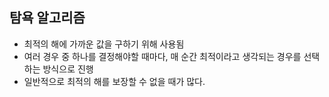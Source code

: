 ## 탐욕 알고리즘
- 최적의 해에 가까운 값을 구하기 위해 사용됨
- 여러 경우 중 하나를 결정해야할 때마다, 매 순간 최적이라고 생각되는 경우를 선택하는 방식으로 진행
- 일반적으로 최적의 해를 보장할 수 없을 때가 많다.
